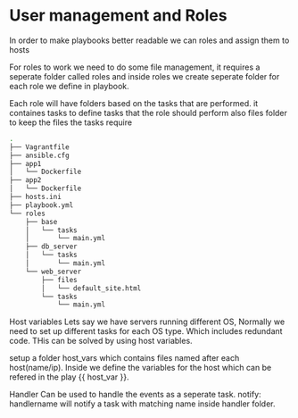 # User management and Roles
In order to make playbooks better readable we can roles and assign them to hosts

For roles to work we need to do some file management, it requires a seperate folder called roles and inside roles we create seperate folder for each role we define in playbook.

Each role will have folders based on the tasks that are performed.
it containes tasks to define tasks that the role should perform
also files folder to keep the files the tasks require 

```sh
.
├── Vagrantfile
├── ansible.cfg
├── app1
│   └── Dockerfile
├── app2
│   └── Dockerfile
├── hosts.ini
├── playbook.yml
└── roles
    ├── base
    │   └── tasks
    │       └── main.yml
    ├── db_server
    │   └── tasks
    │       └── main.yml
    └── web_server
        ├── files
        │   └── default_site.html
        └── tasks
            └── main.yml
```

Host variables
Lets say we have servers running different OS, Normally we need to set up different tasks for each OS type. Which includes redundant code. THis can be solved by using host variables.

setup a folder host_vars which contains files named after each host(name/ip). Inside we define the variables for the host which can be refered in the play {{ host_var }}.

Handler
Can be used to handle the events as a seperate task.
notify: handlername will notify a task with matching name inside handler folder.
